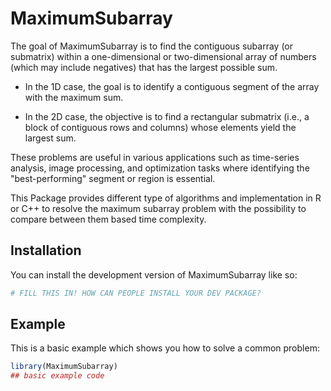 
# MaximumSubarray

<!-- badges: start -->
<!-- badges: end -->

The goal of MaximumSubarray is to find the contiguous subarray (or submatrix) within a one-dimensional or two-dimensional array of numbers (which may include negatives) that has the largest possible sum.

 - In the 1D case, the goal is to identify a contiguous segment of the array with the maximum sum.

 - In the 2D case, the objective is to find a rectangular submatrix (i.e., a block of contiguous rows and columns) whose elements yield the largest sum.

These problems are useful in various applications such as time-series analysis, image processing, and optimization tasks where identifying the "best-performing" segment or region is essential.

This Package provides different type of algorithms and implementation in R or C++ to resolve the maximum subarray problem with the possibility to compare between them based time complexity.

## Installation

You can install the development version of MaximumSubarray like so:

``` r
# FILL THIS IN! HOW CAN PEOPLE INSTALL YOUR DEV PACKAGE?
```

## Example

This is a basic example which shows you how to solve a common problem:

``` r
library(MaximumSubarray)
## basic example code
```

